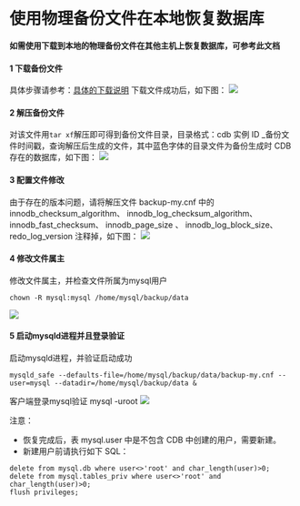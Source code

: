 # 使用物理备份文件在本地恢复数据库
**如需使用下载到本地的物理备份文件在其他主机上恢复数据库，可参考此文档**
#### 1 下载备份文件
具体步骤请参考：[具体的下载说明](http://tcecqpoc.fsphere.cn/document/product/236/7358)
下载文件成功后，如下图：
![](http://imgcache.tcecqpoc.fsphere.cn/image/mc.qcloudimg.com/static/img/be90d08eb5f13f886f6d3ac6bcd1d674/image.png)

#### 2 解压备份文件
对该文件用` tar xf `解压即可得到备份文件目录，目录格式：cdb 实例 ID _备份文件时间戳，查询解压后生成的文件，其中蓝色字体的目录文件为备份生成时 CDB 存在的数据库，如下图：
![](http://imgcache.tcecqpoc.fsphere.cn/image/mc.qcloudimg.com/static/img/74d08e1dd19054231e19ba975213bf75/image.png)


#### 3 配置文件修改
由于存在的版本问题，请将解压文件 backup-my.cnf 中的
innodb_checksum_algorithm、
innodb_log_checksum_algorithm、
innodb_fast_checksum、
innodb_page_size 、
innodb_log_block_size、
redo_log_version 注释掉，如下图：
![](http://imgcache.tcecqpoc.fsphere.cn/image/mc.qcloudimg.com/static/img/10113311b33e398ce0df96ca419f7f45/3.png)

#### 4 修改文件属主
修改文件属主，并检查文件所属为mysql用户
```
chown -R mysql:mysql /home/mysql/backup/data
```
![](http://imgcache.tcecqpoc.fsphere.cn/image/mc.qcloudimg.com/static/img/efbdeb20e1b699295c6a4321943908b2/4.png)

#### 5 启动mysqld进程并且登录验证
启动mysqld进程，并验证启动成功
```
mysqld_safe --defaults-file=/home/mysql/backup/data/backup-my.cnf --user=mysql --datadir=/home/mysql/backup/data &
```
客户端登录mysql验证
mysql  -uroot
![](http://imgcache.tcecqpoc.fsphere.cn/image/mc.qcloudimg.com/static/img/346346626997b85385408ac728bf82ff/5.png)

注意：

* 恢复完成后，表 mysql.user 中是不包含 CDB 中创建的用户，需要新建。
* 新建用户前请执行如下 SQL：
```
delete from mysql.db where user<>'root' and char_length(user)>0;
delete from mysql.tables_priv where user<>'root' and char_length(user)>0;
flush privileges;
```





